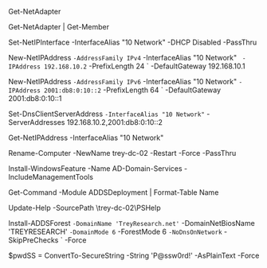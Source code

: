 Get-NetAdapter   

Get-NetAdapter | Get-Member

Set-NetIPInterface -InterfaceAlias "10 Network" -DHCP Disabled -PassThru

New-NetIPAddress `
     -AddressFamily IPv4 `
     -InterfaceAlias "10 Network" ` 
     -IPAddress 192.168.10.2 `
     -PrefixLength 24 `
     -DefaultGateway 192.168.10.1

New-NetIPAddress `
     -AddressFamily IPv6 `
     -InterfaceAlias "10 Network" `
     -IPAddress 2001:db8:0:10::2 `
     -PrefixLength 64 `
     -DefaultGateway 2001:db8:0:10::1

Set-DnsClientServerAddress `
     -InterfaceAlias "10 Network" `
     -ServerAddresses 192.168.10.2,2001:db8:0:10::2

Get-NetIPAddress -InterfaceAlias "10 Network"

Rename-Computer -NewName trey-dc-02 -Restart -Force -PassThru 

Install-WindowsFeature -Name AD-Domain-Services -IncludeManagementTools

Get-Command -Module ADDSDeployment | Format-Table Name

Update-Help -SourcePath \\trey-dc-02\PSHelp 

Install-ADDSForest `
     -DomainName 'TreyResearch.net' `
     -DomainNetBiosName 'TREYRESEARCH' `
     -DomainMode 6 `
     -ForestMode 6 `
     -NoDnsOnNetwork `
     -SkipPreChecks `
     -Force

$pwdSS = ConvertTo-SecureString -String 'P@ssw0rd!' -AsPlainText -Force



